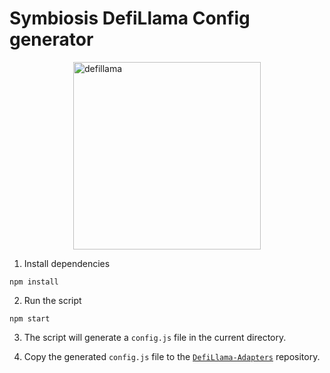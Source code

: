 # Symbiosis DefiLlama Config generator

<img src="https://avatars.githubusercontent.com/u/82048198?v=4" alt="defillama" width="300" style="display: block; margin-left: auto; margin-right: auto;" />

1. Install dependencies

```
npm install
```

2. Run the script

```
npm start
```

3. The script will generate a `config.js` file in the current directory.

4. Copy the generated `config.js` file to the [`DefiLlama-Adapters`](https://github.com/symbiosis-finance/DefiLlama-Adapters/blob/main/projects/symbiosis-finance/config.js) repository.
